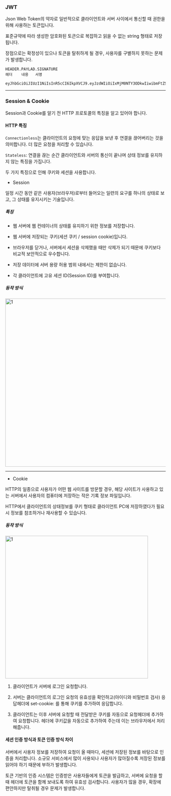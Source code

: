 
### JWT

Json Web Token의 약자로 일반적으로 클라이언트와 서버 사이에서 통신할 때 권한을 위해 사용하는 토큰입니다.

표준규약에 따라 생성한 암호화된 토큰으로 복잡하고 읽을 수 없는 string 형태로 저장됩니다. 

장점으로는 확정성이 있으나 토큰을 탈취하게 될 경우, 사용자를 구별하지 못하는 문제가 발생합니다. 


```
HEADER.PAYLAD.SIGNATURE
헤더    내용   서명

eyJhbGciOiJIUzI1NiIsInR5cCI6IkpXVCJ9.eyJzdWIiOiIxMjM0NTY3ODkwIiwibmFtZSI6IkpvaG4gRG9lIiwiaWF0IjoxNTE2MjM5MDIyfQ.SflKxwRJSMeKKF2QT4fwpMeJf36POk6yJV_adQssw5c
```

----

### Session & Cookie

Session과 Cookie를 알기 전 HTTP 프로토콜의 특징을 알고 있어야 합니다. 

#### HTTP 특징

`Connectionless`는 클라이언트의 요청에 맞는 응답을 보낸 후 연결을 끊어버리는 것을 의미합니다. 더 많은 요청을 처리할 수 있습니다. 

`Stateless`: 연결을 끊는 순간 클라이언트와 서버의 통신이 끝나며 상태 정보를 유지하지 않는 특징을 가집니다. 

두 가지 특징으로 인해 쿠키와 세션을 사용합니다.

+ Session

일정 시간 동안 같은 사용자(브라우저)로부터 들어오는 일련의 요구를 하나의 상태로 보고, 그 상태를 유지시키는 기술입니다.

##### 특징

+ 웹 서버에 웹 컨테이너의 상태를 유지하기 위한 정보를 저장합니다.

+ 웹 서버에 저장되는 쿠키(세션 쿠키 / session cookie)입니다.

+ 브라우저를 닫거나, 서버에서 세션을 삭제했을 때만 삭제가 되기 때문에 쿠키보다 비교적 보안적으로 우수합니다.

+ 저장 데이터에 서버 용량 허용 범위 내에서는 제한이 없습니다.

+ 각 클라이언트에 고유 세션 ID(Session ID)를 부여합니다.

##### 동작 방식

<img width="528" alt="1" src="https://github.com/greeneryjin/Engineering-Blog/assets/87289562/a2b3da01-3796-4cc1-8a5c-1028c3cf2ad4">

<br>

----

+ Cookie

HTTP의 일종으로 사용자가 어떤 웹 사이트를 방문할 경우, 해당 사이트가 사용하고 있는 서버에서 사용자의 컴퓨터에 저장하는 작은 기록 정보 파일입니다. 

HTTP에서 클라이언트의 상태정보를 쿠키 형태로 클라이언트 PC에 저장하였다가 필요 시 정보를 참조하거나 재사용할 수 있습니다.

##### 동작 방식

<img width="448" alt="1" src="https://github.com/greeneryjin/Engineering-Blog/assets/87289562/ba525e5c-c768-4c23-bd26-3f797d69fefb">

1. 클라이언트가 서버에 로그인 요청합니다.

2. 서버는 클라이언트의 로그인 요청의 유효성을 확인하고(아이디와 비밀번호 검사) 응답헤더에 set-cookie: 를 통해 쿠키를 추가하여 응답합니다.

3. 클라이언트는 이후 서버에 요청할 때 전달받은 쿠키를 자동으로 요청헤더에 추가하여 요청합니다. 헤더에 쿠키값을 자동으로 추가하여 주는데 이는 브라우저에서 처리해줍니다.

#### 세션 인증 방식과 토큰 인증 방식 차이

서버에서 사용자 정보를 저장하여 요청이 올 때마다, 세션에 저장된 정보를 바탕으로 인증을 처리합니다. 소규모 서비스에서 많이 사용되나 사용자가 많아질수록 저장된 정보를 읽어야 하기 때문에 부하가 발생합니다. 



토큰 기반의 인증 시스템은 인증받은 사용자들에게 토큰을 발급하고, 서버에 요청을 할 때 헤더에 토큰을 함께 보내도록 하여 유효성 검사합니다. 사용자가 많을 경우, 확장에 편안하지만 탈취될 경우 문제가 발생합니다.


